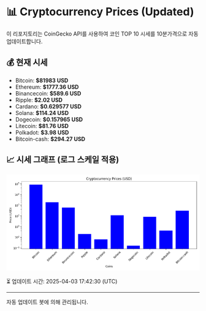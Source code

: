 
# 📊 Cryptocurrency Prices (Updated)

이 리포지토리는 CoinGecko API를 사용하여 코인 TOP 10 시세를 10분가격으로 자동 업데이트합니다.

## 💰 현재 시세
- Bitcoin: **$81983 USD**
- Ethereum: **$1777.36 USD**
- Binancecoin: **$589.6 USD**
- Ripple: **$2.02 USD**
- Cardano: **$0.629577 USD**
- Solana: **$114.24 USD**
- Dogecoin: **$0.157965 USD**
- Litecoin: **$81.76 USD**
- Polkadot: **$3.98 USD**
- Bitcoin-cash: **$294.27 USD**

## 📈 시세 그래프 (로그 스케일 적용)
![Crypto Prices](crypto_prices.png)

⏳ 업데이트 시간: 2025-04-03 17:42:30 (UTC)

---
자동 업데이트 봇에 의해 관리됩니다.
